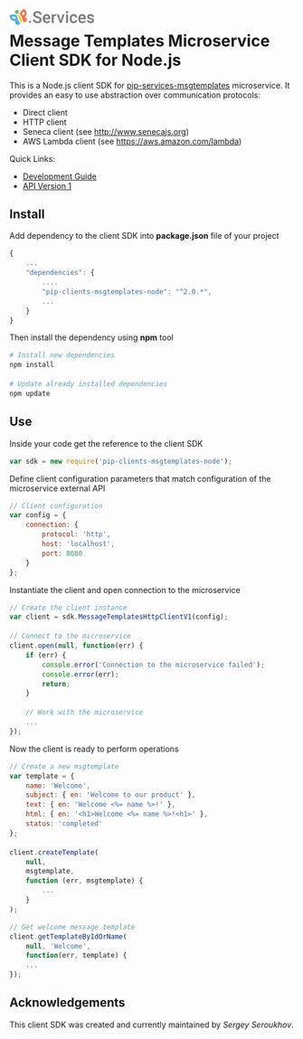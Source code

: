 # <img src="https://github.com/pip-services/pip-services/raw/master/design/Logo.png" alt="Pip.Services Logo" style="max-width:30%"> <br/> Message Templates Microservice Client SDK for Node.js

This is a Node.js client SDK for [pip-services-msgtemplates](https://github.com/pip-services/pip-services-msgtemplates) microservice.
It provides an easy to use abstraction over communication protocols:

* Direct client
* HTTP client
* Seneca client (see http://www.senecajs.org)
* AWS Lambda client (see https://aws.amazon.com/lambda)

<a name="links"></a> Quick Links:

* [Development Guide](doc/Development.md)
* [API Version 1](doc/NodeClientApiV1.md)

## Install

Add dependency to the client SDK into **package.json** file of your project
```javascript
{
    ...
    "dependencies": {
        ....
        "pip-clients-msgtemplates-node": "^2.0.*",
        ...
    }
}
```

Then install the dependency using **npm** tool
```bash
# Install new dependencies
npm install

# Update already installed dependencies
npm update
```

## Use

Inside your code get the reference to the client SDK
```javascript
var sdk = new require('pip-clients-msgtemplates-node');
```

Define client configuration parameters that match configuration of the microservice external API
```javascript
// Client configuration
var config = {
    connection: {
        protocol: 'http',
        host: 'localhost', 
        port: 8080
    }
};
```

Instantiate the client and open connection to the microservice
```javascript
// Create the client instance
var client = sdk.MessageTemplatesHttpClientV1(config);

// Connect to the microservice
client.open(null, function(err) {
    if (err) {
        console.error('Connection to the microservice failed');
        console.error(err);
        return;
    }
    
    // Work with the microservice
    ...
});
```

Now the client is ready to perform operations
```javascript
// Create a new msgtemplate
var template = {
    name: 'Welcome',
    subject: { en: 'Welcome to our product' },
    text: { en: 'Welcome <%= name %>!' },
    html: { en: '<h1>Welcome <%= name %>!<h1>' },
    status: 'completed'
};

client.createTemplate(
    null,
    msgtemplate,
    function (err, msgtemplate) {
        ...
    }
);
```

```javascript
// Get welcome message template
client.getTemplateByIdOrName(
    null, 'Welcome',
    function(err, template) {
    ...    
});
```    

## Acknowledgements

This client SDK was created and currently maintained by *Sergey Seroukhov*.

